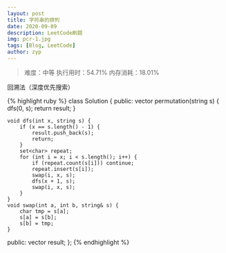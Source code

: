 ```yaml
---
layout: post
title: 字符串的排列
date: 2020-09-09
description: LeetCode刷题
img: pcr-1.jpg
tags: [Blog, LeetCode]
author: zyp
---
```

> 难度：中等 执行用时：54.71% 内存消耗：18.01%

回溯法（深度优先搜索）

{% highlight ruby %}
class Solution {
public:
	vector<string> permutation(string s) {
		dfs(0, s);
		return result;
	}

	void dfs(int x, string s) {
		if (x == s.length() - 1) {
			result.push_back(s);
			return;
		}
		set<char> repeat;
		for (int i = x; i < s.length(); i++) {
			if (repeat.count(s[i])) continue;
			repeat.insert(s[i]);
			swap(i, x, s);
			dfs(x + 1, s);
			swap(i, x, s);
		}
	}
	void swap(int a, int b, string& s) {
		char tmp = s[a];
		s[a] = s[b];
		s[b] = tmp;
	}
public:
	vector<string> result;
};
{% endhighlight %}